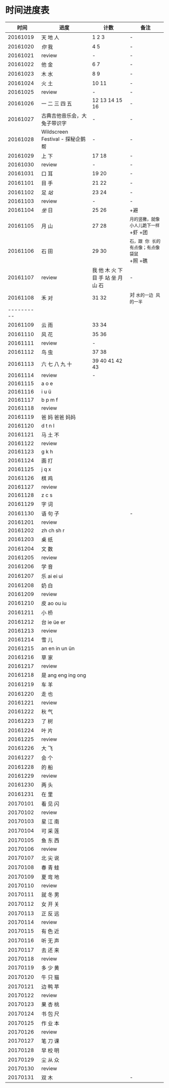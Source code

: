 # 时间进度表

|时间|进度|计数|备注|
|-|-|-|-|
|20161019|天 地 人|1 2 3|-|
|20161020|*你* 我|4 5|-|
|20161021|review|-|-|
|20161022|他 金|6 7|-|
|20161023|木 水|8 9|-|
|20161024|火 土|10 11|-|
|20161025|review|-|-|
|20161026|一 二 三 四 五|12 13 14 15 16|-|
|20161027|古典吉他音乐会，大兔子带识字|-|-|
|20161028|Wildscreen Festival - 探秘企鹅帮|-|-|
|20161029|上 下|17 18|-|
|20161030|review|-|-|
|20161031|口 耳|19 20|-|
|20161101|目 手|21 22|-|
|20161102|足 *站*|23 24|-|
|20161103|review|-|-|
|20161104|*坐* 日|25 26|+避|
|20161105|月 山|27 28|`月的竖撇，就像小人儿跪下一样`<br>+虾 +团|
|20161106|石 田|29 30|`石，跟 你 长的有点像；有点像袋鼠`<br>+照 +礁|
|20161107|review|我 他 木 火 下 目 手 站 坐 月 山 石|-|
|20161108|禾 对|31 32|对 `水的一边 风的一半`|
|----------
|20161109|云 雨|33 34||
|20161110|风 花|35 36||
|20161111|review|-||
|20161112|鸟 虫|37 38||
|20161113|六 七 八 九 十|39 40 41 42 43||
|20161114|review|-||
|20161115|a o e|||
|20161116|i u ü|||
|20161117|b p m f|||
|20161118|review|||
|20161119|爸 妈 爸爸 妈妈|||
|20161120|d t n l|||
|20161121|马 土 不|||
|20161122|review|||
|20161123|g k h|||
|20161124|画 打|||
|20161125|j q x|||
|20161126|棋 鸡|||
|20161127|review|||
|20161128|z c s|||
|20161129|字 词 |||
|20161130|语 句 子||-|
|20161201|review|||
|20161202|zh ch sh r|||
|20161203|桌 纸|||
|20161204|文 数|||
|20161205|review|||
|20161206|学 音|||
|20161207|乐 ai ei ui|||
|20161208|奶 白|||
|20161209|review|||
|20161210|皮 ao ou iu|||
|20161211|小 桥|||
|20161212|台 ie üe er|||
|20161213|review|||
|20161214|雪 儿|||
|20161215|an en in un ün|||
|20161216|草 家|||
|20161217|review|||
|20161218|是 ang eng ing ong|||
|20161219|车 羊|||
|20161220|走 也|||
|20161221|review|||
|20161222|秋 气|||
|20161223|了 树|||
|20161224|叶 片|||
|20161225|review|||
|20161226|大 飞|||
|20161227|会 个|||
|20161228|的 船|||
|20161229|review|||
|20161230|两 头|||
|20161231|在 里|||
|20170101|看 见 闪|||
|20170102|review|||
|20170103|星 江 南|||
|20170104|可 采 莲|||
|20170105|鱼 东 西|||
|20170106|review|||
|20170107|北 尖 说|||
|20170108|春 青 蛙|||
|20170109|夏 弯 地|||
|20170110|review|||
|20170111|就 冬 男|||
|20170112|女 开 关|||
|20170113|正 反 远|||
|20170114|review|||
|20170115|有 色 近|||
|20170116|听 无 声|||
|20170117|去 还 来|||
|20170118|review|||
|20170119|多 少 黄|||
|20170120|牛 只 猫|||
|20170121|边 鸭 苹|||
|20170122|review|||
|20170123|果 杏 桃|||
|20170124|书 包 尺|||
|20170125|作 业 本|||
|20170126|review|||
|20170127|笔 刀 课|||
|20170128|早 校 明|||
|20170129|尘 从 众|||
|20170130|review|||
|20170131|双 木||-|